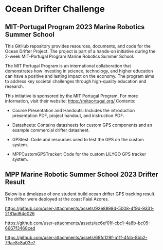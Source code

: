 # Ocean Drifter Challenge
## MIT-Portugal Program 2023 Marine Robotics Summer School

This GitHub repository provides resources, documents, and code for the Ocean Drifter Project. The project is part of a hands-on initiative during the 2-week MIT-Portugal Program Marine Robotics Summer School.

The MIT Portugal Program is an international collaboration that demonstrates how investing in science, technology, and higher education can have a positive and lasting impact on the economy. The program aims to address key societal challenges through high-quality education and research.

This initiative is sponsored by the MIT Portugal Program. For more information, visit their website: https://mitportugal.org/
Contents:

* Course Presentation and Handouts: Includes the introduction presentation PDF, project handout, and instruction PDF.

* Datasheets: Contains datasheets for custom GPS components and an example commercial drifter datasheet.

* GPStest: Code and resources used to test the GPS on the custom system.

* MPPCustomGPSTracker: Code for the custom LILYGO GPS tracker system.

## MPP Marine Robotic Summer School 2023 Drifter Result
Below is a timelapse of one student build ocean drifter GPS tracking result. The drifter were deployed at the coast Faial Azores. 



https://github.com/user-attachments/assets/92e88994-5008-4f9d-9331-2181ad64e026



https://github.com/user-attachments/assets/ac6ef01f-cbc1-4a8b-bc05-6667f3468ced


https://github.com/user-attachments/assets/68fc129f-a11f-4fcb-8bb2-79ae8c8a03e7


